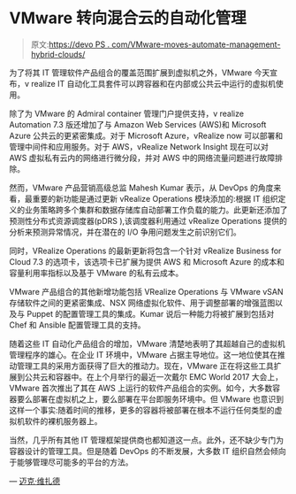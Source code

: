 # VMware 转向混合云的自动化管理

> 原文:[https://devo PS . com/VMware-moves-automate-management-hybrid-clouds/](https://devops.com/vmware-moves-automate-management-hybrid-clouds/)

为了将其 IT 管理软件产品组合的覆盖范围扩展到虚拟机之外，VMware 今天宣布，v realize IT 自动化工具套件可以跨容器和在内部或公共云中运行的虚拟机使用。

除了为 VMware 的 Admiral container 管理门户提供支持，v realize Automation 7.3 版还增加了与 Amazon Web Services (AWS)和 Microsoft Azure 公共云的更紧密集成。对于 Microsoft Azure，vRealize now 可以部署和管理中间件和应用服务。对于 AWS，vRealize Network Insight 现在可以对 AWS 虚拟私有云内的网络进行微分段，并对 AWS 中的网络流量问题进行故障排除。

然而，VMware 产品营销高级总监 Mahesh Kumar 表示，从 DevOps 的角度来看，最重要的新功能是通过更新 vRealize Operations 模块添加的:根据 IT 组织定义的业务策略跨多个集群和数据存储库自动部署工作负载的能力。此更新还添加了预测性分布式资源调度器(pDRS ),该调度器利用通过 vRealize Operations 提供的分析来预测异常情况，并在潜在的 I/O 争用问题发生之前识别它们。

同时，VRealize Operations 的最新更新将包含一个针对 vRealize Business for Cloud 7.3 的选项卡，该选项卡已扩展为提供 AWS 和 Microsoft Azure 的成本和容量利用率指标以及基于 VMware 的私有云成本。

VMware 产品组合的其他新增功能包括 VRealize Operations 与 VMware vSAN 存储软件之间的更紧密集成、NSX 网络虚拟化软件、用于调整部署的增强蓝图以及与 Puppet 的配置管理工具的集成。Kumar 说后一种能力将被扩展到包括对 Chef 和 Ansible 配置管理工具的支持。

随着这些 IT 自动化产品组合的增加，VMware 清楚地表明了其超越自己的虚拟机管理程序的雄心。在企业 IT 环境中，VMware 占据主导地位。这一地位使其在推动管理工具的采用方面获得了巨大的推动力。现在，VMware 正在将这些工具扩展到公共云和容器中。在上个月举行的最近一次戴尔 EMC World 2017 大会上，VMware 首次推出了其在 AWS 上运行的软件产品组合的实例。如今，大多数容器要么部署在虚拟机之上，要么部署在平台即服务环境中。但 VMware 也意识到这样一个事实:随着时间的推移，更多的容器将被部署在根本不运行任何类型的虚拟机软件的裸机服务器上。

当然，几乎所有其他 IT 管理框架提供商也都知道这一点。此外，还不缺少专门为容器设计的管理工具。但是随着 DevOps 的不断发展，大多数 IT 组织自然会倾向于能够管理尽可能多的平台的方法。

— [迈克·维扎德](https://devops.com/author/mike-vizard/)